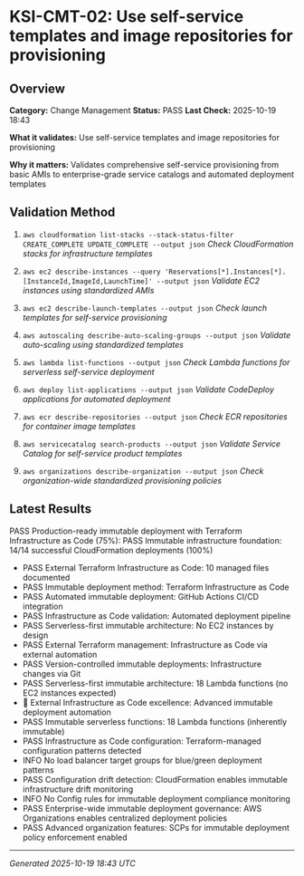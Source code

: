 # KSI-CMT-02: Use self-service templates and image repositories for provisioning

## Overview

**Category:** Change Management
**Status:** PASS
**Last Check:** 2025-10-19 18:43

**What it validates:** Use self-service templates and image repositories for provisioning

**Why it matters:** Validates comprehensive self-service provisioning from basic AMIs to enterprise-grade service catalogs and automated deployment templates

## Validation Method

1. `aws cloudformation list-stacks --stack-status-filter CREATE_COMPLETE UPDATE_COMPLETE --output json`
   *Check CloudFormation stacks for infrastructure templates*

2. `aws ec2 describe-instances --query 'Reservations[*].Instances[*].[InstanceId,ImageId,LaunchTime]' --output json`
   *Validate EC2 instances using standardized AMIs*

3. `aws ec2 describe-launch-templates --output json`
   *Check launch templates for self-service provisioning*

4. `aws autoscaling describe-auto-scaling-groups --output json`
   *Validate auto-scaling using standardized templates*

5. `aws lambda list-functions --output json`
   *Check Lambda functions for serverless self-service deployment*

6. `aws deploy list-applications --output json`
   *Validate CodeDeploy applications for automated deployment*

7. `aws ecr describe-repositories --output json`
   *Check ECR repositories for container image templates*

8. `aws servicecatalog search-products --output json`
   *Validate Service Catalog for self-service product templates*

9. `aws organizations describe-organization --output json`
   *Check organization-wide standardized provisioning policies*

## Latest Results

PASS Production-ready immutable deployment with Terraform Infrastructure as Code (75%): PASS Immutable infrastructure foundation: 14/14 successful CloudFormation deployments (100%)
- PASS External Terraform Infrastructure as Code: 10 managed files documented
- PASS Immutable deployment method: Terraform Infrastructure as Code
- PASS Automated immutable deployment: GitHub Actions CI/CD integration
- PASS Infrastructure as Code validation: Automated deployment pipeline
- PASS Serverless-first immutable architecture: No EC2 instances by design
- PASS External Terraform management: Infrastructure as Code via external automation
- PASS Version-controlled immutable deployments: Infrastructure changes via Git
- PASS Serverless-first immutable architecture: 18 Lambda functions (no EC2 instances expected)
- 🎯 External Infrastructure as Code excellence: Advanced immutable deployment automation
- PASS Immutable serverless functions: 18 Lambda functions (inherently immutable)
- PASS Infrastructure as Code configuration: Terraform-managed configuration patterns detected
- INFO No load balancer target groups for blue/green deployment patterns
- PASS Configuration drift detection: CloudFormation enables immutable infrastructure drift monitoring
- INFO No Config rules for immutable deployment compliance monitoring
- PASS Enterprise-wide immutable deployment governance: AWS Organizations enables centralized deployment policies
- PASS Advanced organization features: SCPs for immutable deployment policy enforcement enabled

---
*Generated 2025-10-19 18:43 UTC*